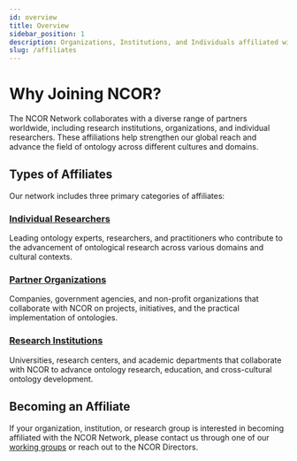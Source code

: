 ```yaml
---
id: overview
title: Overview
sidebar_position: 1
description: Organizations, Institutions, and Individuals affiliated with NCOR
slug: /affiliates
---
```


# Why Joining NCOR?

The NCOR Network collaborates with a diverse range of partners worldwide, including research institutions, organizations, and individual researchers. These affiliations help strengthen our global reach and advance the field of ontology across different cultures and domains.

## Types of Affiliates

Our network includes three primary categories of affiliates:

### [Individual Researchers](/docs/affiliates/individuals)

Leading ontology experts, researchers, and practitioners who contribute to the advancement of ontological research across various domains and cultural contexts.

### [Partner Organizations](/docs/affiliates/organizations)

Companies, government agencies, and non-profit organizations that collaborate with NCOR on projects, initiatives, and the practical implementation of ontologies.

### [Research Institutions](/docs/affiliates/institutions)

Universities, research centers, and academic departments that collaborate with NCOR to advance ontology research, education, and cross-cultural ontology development.

## Becoming an Affiliate

If your organization, institution, or research group is interested in becoming affiliated with the NCOR Network, please contact us through one of our [working groups](/docs/support/working-groups) or reach out to the NCOR Directors. 